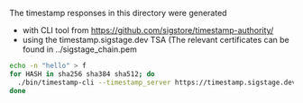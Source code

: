 The timestamp responses in this directory were generated 
* with CLI tool from  https://github.com/sigstore/timestamp-authority/ 
* using the timestamp.sigstage.dev TSA (The relevant certificates can be
  found in ../sigstage_chain.pem

```bash
echo -n "hello" > f
for HASH in sha256 sha384 sha512; do
  ./bin/timestamp-cli --timestamp_server https://timestamp.sigstage.dev/ timestamp --artifact f --hash $HASH --out response-$HASH.tsr
done
```
